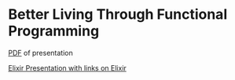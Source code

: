 # Better Living Through Functional Programming

[PDF](https://github.com/donniemattingly/better-living-through-functional-programming/blob/master/Better%20Living%20Through%20Functional%20Programming.pdf) of presentation

[Elixir Presentation with links on Elixir](https://github.com/donniemattingly/ElixirPresentation)
